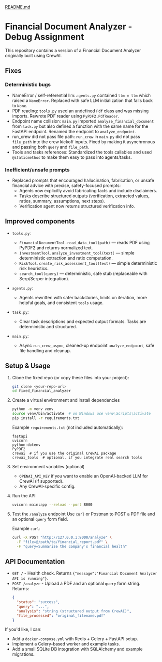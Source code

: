 [README.md](https://github.com/user-attachments/files/22029601/README.md)
# Financial Document Analyzer - Debug Assignment

This repository contains a version of a Financial Document Analyzer originally built using CrewAI.  

## Fixes

### Deterministic bugs
- NameError / self-referential llm: `agents.py` contained `llm = llm` which raised a `NameError`. Replaced with safe LLM initialization that falls back to `None`.
- PDF reading: `tools.py` used an undefined `Pdf` class and was missing imports. Rewrote PDF reader using `PyPDF2.PdfReader`.
- Endpoint name collision: `main.py` imported `analyze_financial_document` from `task.py` but also defined a function with the same name for the FastAPI endpoint. Renamed the endpoint to `analyze_endpoint`.
- run_crew did not pass file path: `run_crew` in `main.py` did not pass `file_path` into the crew kickoff inputs. Fixed by making it asynchronous and passing both `query` and `file_path`.
- Tools and tasks references: Standardized the tools callables and used `@staticmethod` to make them easy to pass into agents/tasks.

### Inefficient/unsafe prompts
- Replaced prompts that encouraged hallucination, fabrication, or unsafe financial advice with precise, safety-focused prompts:
  - Agents now explicitly avoid fabricating facts and include disclaimers.
  - Tasks describe structured outputs (verification, extracted values, ratios, summary, assumptions, next steps).
  - Verification agent now returns structured verification info.

## Improved components
- `tools.py`:
  - `FinancialDocumentTool.read_data_tool(path)` — reads PDF using PyPDF2 and returns normalized text.
  - `InvestmentTool.analyze_investment_tool(text)` — simple deterministic extraction and ratio computation.
  - `RiskTool.create_risk_assessment_tool(text)` — simple deterministic risk heuristics.
  - `search_tool(query)` — deterministic, safe stub (replaceable with Serp/Serper integration).

- `agents.py`:
  - Agents rewritten with safer backstories, limits on iteration, more helpful goals, and consistent `tools` usage.

- `task.py`:
  - Clear task descriptions and expected output formats. Tasks are deterministic and structured.

- `main.py`:
  - Async `run_crew_async`, cleaned-up endpoint `analyze_endpoint`, safe file handling and cleanup.

## Setup & Usage

1. Clone the fixed repo (or copy these files into your project):
   ```bash
   git clone <your-repo-url>
   cd fixed_financial_analyzer
   ```

2. Create a virtual environment and install dependencies
   ```bash
   python -m venv venv
   source venv/bin/activate  # on Windows use venv\Scripts\activate
   pip install -r requirements.txt
   ```
   Example `requirements.txt` (not included automatically):
   ```
   fastapi
   uvicorn
   python-dotenv
   PyPDF2
   crewai  # if you use the original CrewAI package
   crewai_tools  # optional, if you integrate real search tools
   ```

3. Set environment variables (optional)
   - `OPENAI_API_KEY` if you want to enable an OpenAI-backed LLM for CrewAI (if supported).
   - Any CrewAI-specific config.

4. Run the API
   ```bash
   uvicorn main:app --reload --port 8000
   ```

5. Test the `/analyze` endpoint
   Use `curl` or Postman to POST a PDF file and an optional `query` form field.

   Example `curl`:
   ```bash
   curl -X POST "http://127.0.0.1:8000/analyze" \
     -F "file=@/path/to/financial_report.pdf" \
     -F "query=Summarize the company's financial health"
   ```

## API Documentation

- `GET /` - Health check. Returns `{"message":"Financial Document Analyzer API is running"}`.
- `POST /analyze` - Upload a PDF and an optional `query` form string. Returns:
  ```json
  {
    "status": "success",
    "query": "...",
    "analysis": "string (structured output from CrewAI)",
    "file_processed": "original_filename.pdf"
  }
  ```


If you'd like, I can:
- Add a `docker-compose.yml` with Redis + Celery + FastAPI setup.
- Implement a Celery-based worker and example tasks.
- Add a small SQLite DB integration with SQLAlchemy and example migrations.

